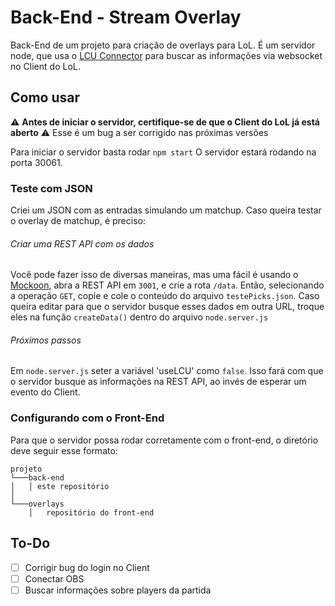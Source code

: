 # Back-End - Stream Overlay

Back-End de um projeto para criação de overlays para LoL. 
É um servidor node, que usa o [LCU Connector](https://github.com/sousa-andre/ws4lcu-connector) para buscar as informações via websocket no Client do LoL.

## Como usar

⚠️ **Antes de iniciar o servidor, certifique-se de que o Client do LoL já está aberto** ⚠️
Esse é um bug a ser corrigido nas próximas versões

Para iniciar o servidor basta rodar
` npm start `
O servidor estará rodando na porta 30061.

### Teste com JSON

Criei um JSON com as entradas simulando um matchup. Caso queira testar o overlay de matchup, é preciso:
###### Criar uma REST API com os dados
Você pode fazer isso de diversas maneiras, mas uma fácil é usando o [Mockoon](https://mockoon.com/), abra a REST API em `3001`, e crie a rota `/data`. Então, selecionando a operação `GET`, copie e cole o conteúdo do arquivo `testePicks.json`. Caso queira editar para que o servidor busque esses dados em outra URL, troque eles na função `createData()` dentro do arquivo `node.server.js`
###### Próximos passos
Em `node.server.js` seter a variável 'useLCU' como `false`. Isso fará com que o servidor busque as informações na REST API, ao invés de esperar um evento do Client.

### Configurando com o Front-End
Para que o servidor possa rodar corretamente com o front-end, o diretório deve seguir esse formato:
```
projeto
└───back-end
│   │ este repositório  
│
└───overlays
    │   repositório do front-end
```


## To-Do
- [ ] Corrigir bug do login no Client
- [ ] Conectar OBS
- [ ] Buscar informações sobre players da partida
